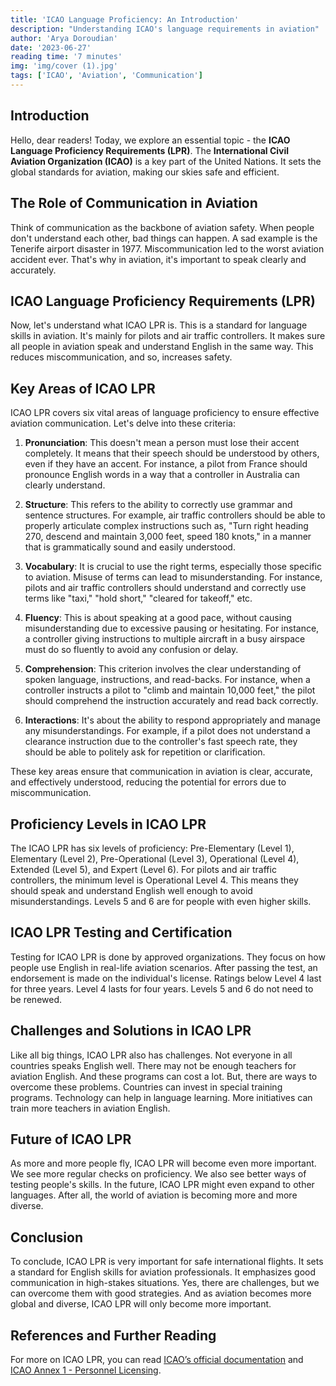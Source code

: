 ```yaml
---
title: 'ICAO Language Proficiency: An Introduction'
description: "Understanding ICAO's language requirements in aviation"
author: 'Arya Doroudian'
date: '2023-06-27'
reading time: '7 minutes'
img: 'img/cover (1).jpg'
tags: ['ICAO', 'Aviation', 'Communication']
---
```


## Introduction

Hello, dear readers! Today, we explore an essential topic - the **ICAO Language Proficiency Requirements (LPR)**. The **International Civil Aviation Organization (ICAO)** is a key part of the United Nations. It sets the global standards for aviation, making our skies safe and efficient.

## The Role of Communication in Aviation

Think of communication as the backbone of aviation safety. When people don't understand each other, bad things can happen. A sad example is the Tenerife airport disaster in 1977. Miscommunication led to the worst aviation accident ever. That's why in aviation, it's important to speak clearly and accurately.

## ICAO Language Proficiency Requirements (LPR)

Now, let's understand what ICAO LPR is. This is a standard for language skills in aviation. It's mainly for pilots and air traffic controllers. It makes sure all people in aviation speak and understand English in the same way. This reduces miscommunication, and so, increases safety.

## Key Areas of ICAO LPR

ICAO LPR covers six vital areas of language proficiency to ensure effective aviation communication. Let's delve into these criteria:

1. **Pronunciation**: This doesn't mean a person must lose their accent completely. It means that their speech should be understood by others, even if they have an accent. For instance, a pilot from France should pronounce English words in a way that a controller in Australia can clearly understand.

2. **Structure**: This refers to the ability to correctly use grammar and sentence structures. For example, air traffic controllers should be able to properly articulate complex instructions such as, "Turn right heading 270, descend and maintain 3,000 feet, speed 180 knots," in a manner that is grammatically sound and easily understood.

3. **Vocabulary**: It is crucial to use the right terms, especially those specific to aviation. Misuse of terms can lead to misunderstanding. For instance, pilots and air traffic controllers should understand and correctly use terms like "taxi," "hold short," "cleared for takeoff," etc.

4. **Fluency**: This is about speaking at a good pace, without causing misunderstanding due to excessive pausing or hesitating. For instance, a controller giving instructions to multiple aircraft in a busy airspace must do so fluently to avoid any confusion or delay.

5. **Comprehension**: This criterion involves the clear understanding of spoken language, instructions, and read-backs. For instance, when a controller instructs a pilot to "climb and maintain 10,000 feet," the pilot should comprehend the instruction accurately and read back correctly.

6. **Interactions**: It's about the ability to respond appropriately and manage any misunderstandings. For example, if a pilot does not understand a clearance instruction due to the controller's fast speech rate, they should be able to politely ask for repetition or clarification.

These key areas ensure that communication in aviation is clear, accurate, and effectively understood, reducing the potential for errors due to miscommunication.

## Proficiency Levels in ICAO LPR

The ICAO LPR has six levels of proficiency: Pre-Elementary (Level 1), Elementary (Level 2), Pre-Operational (Level 3), Operational (Level 4), Extended (Level 5), and Expert (Level 6). For pilots and air traffic controllers, the minimum level is Operational Level 4. This means they should speak and understand English well enough to avoid misunderstandings. Levels 5 and 6 are for people with even higher skills.

## ICAO LPR Testing and Certification

Testing for ICAO LPR is done by approved organizations. They focus on how people use English in real-life aviation scenarios. After passing the test, an endorsement is made on the individual's license. Ratings below Level 4 last for three years. Level 4 lasts for four years. Levels 5 and 6 do not need to be renewed.

## Challenges and Solutions in ICAO LPR

Like all big things, ICAO LPR also has challenges. Not everyone in all countries speaks English well. There may not be enough teachers for aviation English. And these programs can cost a lot. But, there are ways to overcome these problems. Countries can invest in special training programs. Technology can help in language learning. More initiatives can train more teachers in aviation English.

## Future of ICAO LPR

As more and more people fly, ICAO LPR will become even more important. We see more regular checks on proficiency. We also see better ways of testing people's skills. In the future, ICAO LPR might even expand to other languages. After all, the world of aviation is becoming more and more diverse.

## Conclusion

To conclude, ICAO LPR is very important for safe international flights. It sets a standard for English skills for aviation professionals. It emphasizes good communication in high-stakes situations. Yes, there are challenges, but we can overcome them with good strategies. And as aviation becomes more global and diverse, ICAO LPR will only become more important.

## References and Further Reading

For more on ICAO LPR, you can read [ICAO’s official documentation](https://www.icao.int/safety/lpr/Pages/default.aspx) and [ICAO Annex 1 - Personnel Licensing](https://store.icao.int/products/annex-1-personnel-licensing).
